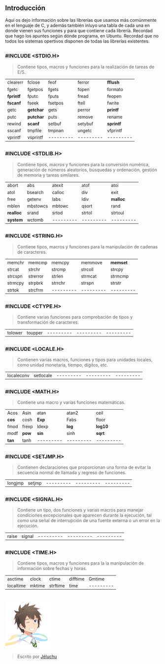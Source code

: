 ## Introducción
Aquí os dejo información sobre las librerías que usamos más comúnmente en el lenguaje de C, y además también inluyo una tabla de cada una en donde vienen sus funciones y para que contiene cada librería. Recordad que hago los apuntes según dónde programa, en Ubuntu. Recordad que no todos los sistemas opertivos disponen de todas las librerías existentes.
##
### #INCLUDE <STDIO.H>
>Contiene tipos, macros y funciones para la realización de tareas de E/S.

|                |        |            |             |                         |
|----------------|------------|-------------------|--|---------------------------|
|clearerr| fclose|feof|ferror|**fflush**|          
fgetc|fgetpos|fgets|fopen|formato|
|**fprintf**|fputc|fputs|fread|feopen   
|**fscanf** |fseek|fsetpos|ftell|fwrite
|getc |**getchar**|gets |perror|**printf**
|putc |**putchar**|puts|remove|rename
|rewind|**scanf**|setbuf|setybuf|**sprintf**
|sscanf|tmpfile|tmpnan|ungetc|vfprintf                      
|vprintf|vsprintf|--------- |---------|---------                 
 ##
 ### #INCLUDE <STDLIB.H>
>Contiene tipos, macros y funciones para la conversión numérica, generación de números aleatorios, búsquedas y ordenación, gestión de memoria y tareas similares.

|                |        |            |             |                         |
|----------------|------------|-------------------|--|---------------------------|
|abort| abs|atexit|atof|atoi|          
atol|bsearch|calloc|div|exit|
|free|getenv|labs|ldiv|**malloc**   
|mblen |mbstowcs|mbtowc|qsort|rand
|**realloc** |srand|srtod |strtol|strtoul
|**system** |wctomb|---------|---------|---------

 ##
 ### #INCLUDE <STRING.H>
>Contiene tipos, macros y funciones para la manipulación de cadenas de caracteres.

|                |        |            |             |                         |
|----------------|------------|-------------------|--|---------------------------|
|memchr| memcmp|memcpy|memmove|**memset**|          
strcat|strchr|strcmp|strcoll|strcpy|
|strcspn|strerror|strlen|strmcat|strmcmp   
|strmcpy |strpbrk|strrchr|strspn|strstr
|strtok |strcfrm|--------- |---------|---------
##
 ### #INCLUDE <CTYPE.H>
>Contiene varias funciones para comprobación de tipos y transformación de caracteres.

|                |        |            |             |                         |
|----------------|------------|-------------------|--|---------------------------|
|tolower| toupper|---------|---------|---------|          
##
 ### #INCLUDE <LOCALE.H>
>Contienen varias macros, funciones y tipos para unidades locales, como unidad monetaria, tiempo, dígitos, etc.

|                |        |            |             |                         |
|----------------|------------|-------------------|--|---------------------------|
|localeconv| setlocale|---------|---------|---------|
##
 ### #INCLUDE <MATH.H>
>Contiene una macro y varias funciones matemáticas.

|                |        |            |             |                         |
|----------------|------------|-------------------|--|---------------------------|
|Acos| Asin|atan|atan2|ceil|          
**cos**|cosh|**Exp**|Fabs|floor|
|fmod|frexp|ldexp|**log**|**log10**   
|modf |**pow**|**sin**|sinh|**sqrt**
|**tan** |tanh|--------- |---------|---------
##
 ### #INCLUDE <SETJMP.H>
>Contienen declaraciones que proporcionan una forma de evitar la secuencia normal de llamada y regreso de funciones.

|                |        |            |             |                         |
|----------------|------------|-------------------|--|---------------------------|
|longjmp| setjmp|---------|---------|---------|
##
 ### #INCLUDE <SIGNAL.H>
>Contiene un tipo, dos funciones y varias macros para manejar condiciones excepcionales que aparecen durante la ejecución, tal como una señal de interrupción de una fuente externa o un error en la ejecución.

|                |        |            |             |                         |
|----------------|------------|-------------------|--|---------------------------|
|raise| signal|---------|---------|---------|
##
 ### #INCLUDE <TIME.H>
>Contiene tipos, macros y funciones para la la manipulación de información sobre fechas y horas.

|                |        |            |             |                         |
|----------------|------------|-------------------|--|---------------------------|
|asctime|clock|ctime|difftime|Gmtime|          
localtime|mktime|strftime|time|---------|
##

![Icono GDM](./fotos/foto.png) 

> Escrito por [Jéluchu](https://http://jeluchu.github.io/)

